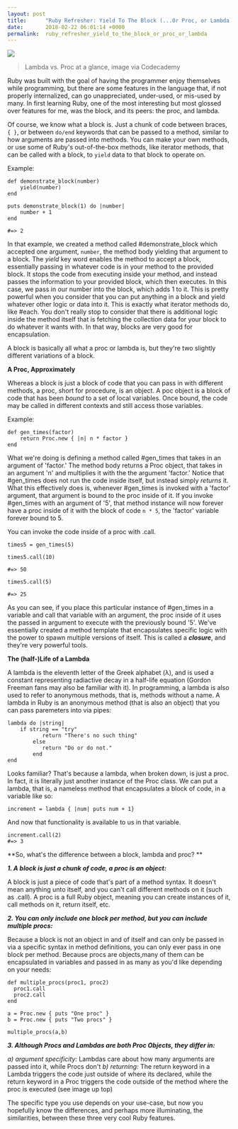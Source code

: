 ```yaml
---
layout: post
title:      "Ruby Refresher: Yield To The Block (...Or Proc, or Lambda)"
date:       2018-02-22 06:01:14 +0000
permalink:  ruby_refresher_yield_to_the_block_or_proc_or_lambda
---
```



![](http://i.imgur.com/mLY2X1y.png!)
> Lambda vs. Proc at a glance, image via Codecademy 


Ruby was built with the goal of having the programmer enjoy themselves while programming, but there are some features in the language that, if not properly internalized, can go unappreciated, under-used, or mis-used by many. In first learning Ruby, one of the most interesting but most glossed over features for me, was the block, and its peers: the proc, and lambda.

Of course, we know what a block is. Just a chunk of code between braces, ``{ }``, or between ``do/end`` keywords that can be passed to a method, similar to how arguments are passed into methods. You can make your own methods, or use some of Ruby's out-of-the-box methods, like iterator methods, that can be called with a block, to ```yield``` data to that block to operate on.

Example:

```
def demonstrate_block(number)
    yield(number)
end

puts demonstrate_block(1) do |number| 
    number + 1
end 

#=> 2
```

In that example, we created a method called #demonstrate_block which accepted one argument, ```number```, the method body yielding that argument to a block. The *yield* key word enables the method to accept a block, essentially passing in whatever code is in your method to the provided block. It stops the code from executing inside your method, and instead passes the information to your provided block, which then executes. In this case, we pass in our number into the block, which adds 1 to it. This is pretty powerful when you consider that you can put anything in a block and yield whatever other logic or data into it. This is exactly what iterator methods do, like #each. You don't really stop to consider that there is additional logic inside the method itself that is fetching the collection data for your block to do whatever it wants with. In that way, blocks are very good for encapsulation. 

A block is basically all what a proc or lambda is, but they're two slightly different variations of a block.

**A Proc, Approximately**

Whereas a block is just a block of code that you can pass in with different methods, a proc, short for procedure, is an object. A poc object is a block of code that has been *bound* to a set of local variables. Once bound, the code may be called in different contexts and still access those variables. 

Example:

```
def gen_times(factor)
    return Proc.new { |n| n * factor }
end
```

What we're doing is defining a method called #gen_times that takes in an argument of 'factor.' The method body returns a Proc object, that takes in an argument 'n' and multiplies it with the the argument 'factor.' Notice that #gen_times does not run the code inside itself, but instead simply *returns* it. What this effectively does is, whenever #gen_times is invoked with a 'factor' argument, that argument is bound to the proc inside of it. If you invoke #gen_times with an argument of '5', that method instance will now forever have a proc inside of it with the block of code ```n * 5```, the 'factor' variable forever bound to 5. 

You can invoke the code inside of a proc with .call.

```
times5 = gen_times(5)

times5.call(10) 

#=> 50

times5.call(5)

#=> 25
```

As you can see, if you place this particular instance of #gen_times in a variable and call that variable with an argument, the proc inside of it uses the passed in argument to execute with the previously bound '5'. We've essentially created a method template that encapsulates specific logic with the power to spawn multiple versions of itself. This is called a ***closure***, and they're very powerful tools.

**The (half-)Life of a Lambda**

A lambda is the eleventh letter of the Greek alphabet (λ), and is used a constant representing radiactive decay in a half-life equation (Gordon Freeman fans may also be familiar with it). In programming, a lambda is also used to refer to anonymous methods, that is, methods without a name. A lambda in Ruby is an anonymous method (that is also an object) that you can pass paremeters into via pipes:

```
lambda do |string|
    if string == "try"
		   return "There's no such thing"
		else 
		   return "Do or do not."
		end
end 
```

Looks familiar? That's because a lambda, when broken down, is just a proc. In fact, it is literally just another instance of the Proc class. We can put a lambda, that is, a nameless method that encapsulates a block of code, in a variable like so:

```
increment = lambda { |num| puts num + 1}
```

And now that functionality is available to us in that variable.

```
increment.call(2)
#=> 3
```

**So, what's the difference between a block, lambda and proc? **

***1. A block is just a chunk of code, a proc is an object:***

A block is just a piece of code that's part of a method syntax. It doesn't mean anything unto itself, and you can't call different methods on it (such as .call). A proc is a full Ruby object, meaning you can create instances of it, call methods on it, return itself, etc.

***2. You can only include one block per method, but you can include multiple procs:***

Because a block is not an object in and of itself and can only be passed in via a specific syntax in method definitions, you can only ever pass in one block per method. Because procs are objects,many of them can be encapsulated in variables and passed in as many as you'd like depending on your needs:

```
def multiple_procs(proc1, proc2)
  proc1.call
  proc2.call
end

a = Proc.new { puts "One proc" }
b = Proc.new { puts "Two procs" }

multiple_procs(a,b)
```

***3. Although Procs and Lambdas are both Proc Objects, they differ in:***

*a) argument specificity:* Lambdas care about how many arguments are passed into it, while Procs don't 
*b) returning:* The return keyword in a Lambda triggers the code just outside of where its declared, while the return keyword in a Proc triggers the code outside of the method where the proc is executed (see image up top)

The specific type you use depends on your use-case, but now you hopefully know the differences, and perhaps more illuminating, the similarities, between these three very cool Ruby features.
